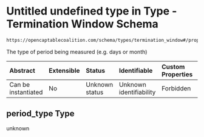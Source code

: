 # Untitled undefined type in Type - Termination Window Schema

```txt
https://opencaptablecoalition.com/schema/types/termination_window#/properties/period_type
```

The type of period being measured (e.g. days or month)

| Abstract            | Extensible | Status         | Identifiable            | Custom Properties | Additional Properties | Access Restrictions | Defined In                                                                                                |
| :------------------ | :--------- | :------------- | :---------------------- | :---------------- | :-------------------- | :------------------ | :-------------------------------------------------------------------------------------------------------- |
| Can be instantiated | No         | Unknown status | Unknown identifiability | Forbidden         | Allowed               | none                | [TerminationWindow.schema.json*](../../schema/types/TerminationWindow.schema.json "open original schema") |

## period_type Type

unknown
